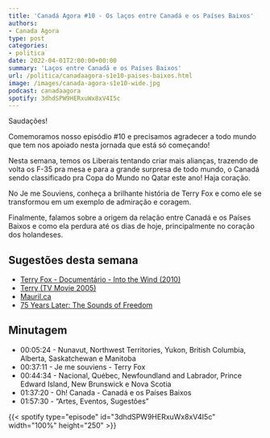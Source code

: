 ```yaml
---
title: 'Canadá Agora #10 - Os laços entre Canadá e os Países Baixos'
authors:
- Canada Agora
type: post
categories:
- politica
date: 2022-04-01T2:00:00+00:00
summary: 'Laços entre Canadá e os Países Baixos'
url: /politica/canadaagora-s1e10-paises-baixos.html
image: /images/canada-agora-s1e10-wide.jpg
podcast: canadaagora
spotify: 3dhdSPW9HERxuWx8xV4I5c
---
```


Saudações!

Comemoramos nosso episódio #10 e precisamos agradecer a todo mundo que tem nos apoiado nesta jornada que está só começando!

Nesta semana, temos os Liberais tentando criar mais alianças, trazendo de volta os F-35 pra mesa e para a grande surpresa de todo mundo, o Canadá sendo classificado pra Copa do Mundo no Qatar este ano! Haja coração.

No Je me Souviens, conheça a brilhante história de Terry Fox e como ele se transformou em um exemplo de admiração e coragem.

Finalmente, falamos sobre a origem da relação entre Canadá e os Países Baixos e como ela perdura até os dias de hoje, principalmente no coração dos holandeses.

## Sugestões desta semana
- [Terry Fox - Documentário - Into the Wind (2010)](https://www.imdb.com/title/tt1735870/)
- [Terry (TV Movie 2005)](https://www.imdb.com/title/tt0467697/)
- [Mauril.ca](https://www.mauril.ca)
- [75 Years Later: The Sounds of Freedom](https://www.youtube.com/watch?v=WYyvyDrdD64)

## Minutagem

- 00:05:24 - Nunavut, Northwest Territories, Yukon, British Columbia, Alberta, Saskatchewan e Manitoba
- 00:37:11 - Je me souviens - Terry Fox
- 00:44:34 - Nacional, Québec, Newfoundland and Labrador, Prince Edward Island, New Brunswick e Nova Scotia
- 01:37:20 - Oh! Canada - Canadá e os Países Baixos
- 01:57:30 - “Artes, Eventos, Sugestões”

{{< spotify type="episode" id="3dhdSPW9HERxuWx8xV4I5c" width="100%" height="250" >}}
